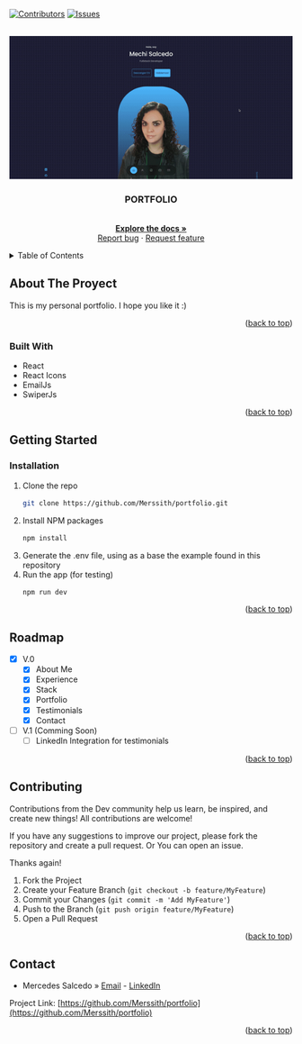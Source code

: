 <a name="readme-top"></a>
[![Contributors][contributors-shield]][contributors-url]
[![Issues][issues-shield]][issues-url]

<!-- PROJECT LOGO -->
<br />
<div align="center">
  <a href="https://github.com/Merssith/portfolio">
    <img src="src/assets/demo.gif" alt="demo" width="600">
  </a>

<h3 align="center">PORTFOLIO</h3>

  <p align="center">
    <br />
    <a href="https://github.com/Merssith/portfolio"><strong>Explore the docs »</strong></a>
    <br />
    <a href="https://github.com/Merssith/portfolio/issues">Report bug</a>
    ·
    <a href="https://github.com/Merssith/portfolio/issues">Request feature</a>
  </p>
</div>

<!-- TABLE OF CONTENTS -->
<details>
  <summary>Table of Contents</summary>
  <ol>
    <li>
      <a href="#about-the-proyect">About The Project</a>
      <ul>
        <li><a href="#built-with">Built With</a></li>
      </ul>
    </li>
    <li>
      <a href="#getting-started">Getting Started</a>
      <ul>
        <li><a href="#installation">Installation</a></li>
      </ul>
    </li>
    <li><a href="#roadmap">Roadmap</a></li>
    <li><a href="#contributing">Contributing</a></li>
    <li><a href="#contact">Contact</a></li>
  </ol>
</details>

<!-- ABOUT THE PROJECT -->

## About The Proyect

<!-- <p align="center"><img src="utils/images/project.png" alt="Proyect" width="100%"></p> -->

This is my personal portfolio. I hope you like it :) 

<p align="right">(<a href="#readme-top">back to top</a>)</p>

### Built With

- React
- React Icons
- EmailJs
- SwiperJs

<p align="right">(<a href="#readme-top">back to top</a>)</p>

<!-- GETTING STARTED -->

## Getting Started

### Installation

1. Clone the repo
   ```sh
   git clone https://github.com/Merssith/portfolio.git
   ```
2. Install NPM packages
   ```sh
   npm install
   ```
3. Generate the .env file, using as a base the example found in this repository
4. Run the app (for testing)
   ```sh
   npm run dev
   ```

<p align="right">(<a href="#readme-top">back to top</a>)</p>

<!-- ROADMAP -->

## Roadmap

- [x] V.0
  - [x] About Me
  - [x] Experience
  - [x] Stack
  - [x] Portfolio
  - [x] Testimonials
  - [x] Contact
- [ ] V.1 (Comming Soon)
  - [ ] LinkedIn Integration for testimonials

<p align="right">(<a href="#readme-top">back to top</a>)</p>

<!-- CONTRIBUTING -->

## Contributing

<p>Contributions from the Dev community help us learn, be inspired, and create new things! All contributions are welcome!</p>
<p>If you have any suggestions to improve our project, please fork the repository and create a pull request. Or You can open an issue.</p>
<p>Thanks again!</p>

1. Fork the Project
2. Create your Feature Branch (`git checkout -b feature/MyFeature`)
3. Commit your Changes (`git commit -m 'Add MyFeature'`)
4. Push to the Branch (`git push origin feature/MyFeature`)
5. Open a Pull Request

<p align="right">(<a href="#readme-top">back to top</a>)</p>

<!-- CONTACT -->

## Contact

- Mercedes Salcedo » [Email](mailto:mercedes.salcedo1989@gmail.com) - [LinkedIn](https://www.linkedin.com/in/mercedessalcedojobs/)

Project Link: [https://github.com/Merssith/portfolio](https://github.com/Merssith/portfolio)

<p align="right">(<a href="#readme-top">back to top</a>)</p>

[contributors-shield]: https://img.shields.io/github/contributors/Merssith/portfolio.svg?style=for-the-badge
[contributors-url]: https://github.com/Merssith/portfolio/graphs/contributors
[issues-shield]: https://img.shields.io/github/issues/Merssith/portfolio.svg?style=for-the-badge
[issues-url]: https://github.com/Merssith/portfolio/issues
